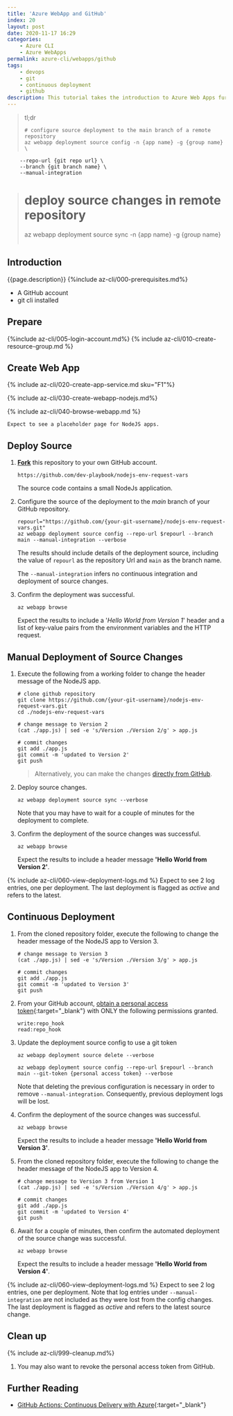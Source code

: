 ```yaml
---
title: 'Azure WebApp and GitHub'
index: 20
layout: post
date: 2020-11-17 16:29
categories: 
    - Azure CLI
    - Azure WebApps
permalink: azure-cli/webapps/github
tags:
    - devops
    - git
    - continuous deployment
    - github
description: This tutorial takes the introduction to Azure Web Apps further by showing how to manually deploy changes from a public repository in GitHub, and switch over to continuous deployment with GitHub.
---
```


>tl;dr
>```shell
># configure source deployment to the main branch of a remote repository
>az webapp deployment source config -n {app name} -g {group name} \
        --repo-url {git repo url} \ 
        --branch {git branch name} \
        --manual-integration
>
># deploy source changes in remote repository
>az webapp deployment source sync -n {app name} -g {group name}
>```

## **Introduction**

{{page.description}}
{%include az-cli/000-prerequisites.md%}
- A GitHub account
- git cli installed

## **Prepare**
{%include az-cli/005-login-account.md%}
{% include az-cli/010-create-resource-group.md %}

## **Create Web App**

{% include az-cli/020-create-app-service.md sku="F1"%}

{% include az-cli/030-create-webapp-nodejs.md%}

{% include az-cli/040-browse-webapp.md %}

    Expect to see a placeholder page for NodeJS apps.

## **Deploy Source**

1. **[Fork](https://docs.github.com/en/free-pro-team@latest/github/getting-started-with-github/fork-a-repo)** this repository to your own GitHub account.

    ```
    https://github.com/dev-playbook/nodejs-env-request-vars
    ```

    The source code contains a small NodeJs application. 

1. Configure the source of the deployment to the _main_ branch of your GitHub repository.

    ```shell
    repourl="https://github.com/{your-git-username}/nodejs-env-request-vars.git"
    az webapp deployment source config --repo-url $repourl --branch main --manual-integration --verbose
    ```
    
    The results should include details of the deployment source, including the value of <code>repourl</code> as the repository Url and <code>main</code> as the branch name.

    The <code>--manual-integration</code> infers no continuous integration and deployment of source changes.

1. Confirm the deployment was successful.

    ```shell
    az webapp browse
    ```
    Expect the results to include a '_Hello World from Version 1_' header and a list of key-value pairs from the environment variables and the HTTP request.

## **Manual Deployment of Source Changes**

1. Execute the following from a working folder to change the header message of the NodeJS app.

    ```shell
    # clone github repository
    git clone https://github.com/{your-git-username}/nodejs-env-request-vars.git
    cd ./nodejs-env-request-vars

    # change message to Version 2
    (cat ./app.js) | sed -e 's/Version ./Version 2/g' > app.js

    # commit changes
    git add ./app.js
    git commit -m 'updated to Version 2'
    git push
    ```

    > Alternatively, you can make the changes [directly from GitHub](https://docs.github.com/en/free-pro-team@latest/github/managing-files-in-a-repository/editing-files-in-your-repository).

1. Deploy source changes.

    ```shell
    az webapp deployment source sync --verbose
    ```

    Note that you may have to wait for a couple of minutes for the deployment to complete.

1. Confirm the deployment of the source changes was successful.

    ```shell
    az webapp browse
    ```
    Expect the results to include a header message **'Hello World from Version 2'**.

{% include az-cli/060-view-deployment-logs.md %}
    Expect to see 2 log entries, one per deployment. The last deployment is flagged as _active_ and refers to the latest.

## **Continuous Deployment**

1. From the cloned repository folder, execute the following to change the header message of the NodeJS app to Version 3.

    ```shell
    # change message to Version 3
    (cat ./app.js) | sed -e 's/Version ./Version 3/g' > app.js

    # commit changes
    git add ./app.js
    git commit -m 'updated to Version 3'
    git push
    ```

1. From your GitHub account, [obtain a personal access token](https://docs.github.com/en/free-pro-team@latest/github/authenticating-to-github/creating-a-personal-access-token){:target="_blank"} with ONLY the following permissions granted.

    ```
    write:repo_hook
    read:repo_hook
    ```

1. Update the deployment source config to use a git token

    ```shell
    az webapp deployment source delete --verbose

    az webapp deployment source config --repo-url $repourl --branch main --git-token {personal access token} --verbose
    ```

    Note that deleting the previous configuration is necessary in order to remove <code>--manual-integration</code>. Consequently, previous deployment logs will be lost.

1. Confirm the deployment of the source changes was successful.

    ```shell
    az webapp browse
    ```
    Expect the results to include a header message **'Hello World from Version 3'**.

1. From the cloned repository folder, execute the following to change the header message of the NodeJS app to Version 4.

    ```shell
    # change message to Version 3 from Version 1
    (cat ./app.js) | sed -e 's/Version ./Version 4/g' > app.js

    # commit changes
    git add ./app.js
    git commit -m 'updated to Version 4'
    git push
    ```

1. Await for a couple of minutes, then confirm the automated deployment of the source change was successful.

    ```shell
    az webapp browse
    ```
    Expect the results to include a header message **'Hello World from Version 4'**.

{% include az-cli/060-view-deployment-logs.md %}
    Expect to see 2 log entries, one per deployment. Note that log entries under <code>--manual-integration</code> are not included as they were lost from the config changes. The last deployment is flagged as _active_ and refers to the latest source change.

## **Clean up**

{% include az-cli/999-cleanup.md%}
1. You may also want to revoke the personal access token from GitHub.

## **Further Reading**

- [GitHub Actions: Continuous Delivery with Azure](https://lab.github.com/githubtraining/github-actions:-continuous-delivery-with-azure){:target="_blank"}
